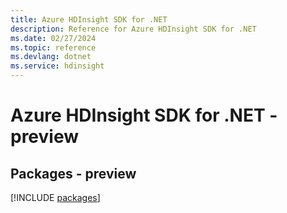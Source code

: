 ```yaml
---
title: Azure HDInsight SDK for .NET
description: Reference for Azure HDInsight SDK for .NET
ms.date: 02/27/2024
ms.topic: reference
ms.devlang: dotnet
ms.service: hdinsight
---
```

# Azure HDInsight SDK for .NET - preview
## Packages - preview
[!INCLUDE [packages](hdinsight-index.md)]